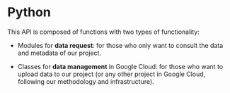 
# Python

This API is composed of functions with two types of functionality:

- Modules for **data request**: for those who only want to consult the data and metadata of our project.

- Classes for **data management** in Google Cloud: for those who want to upload data to our project (or any other project in Google Cloud, following our methodology and infrastructure).
